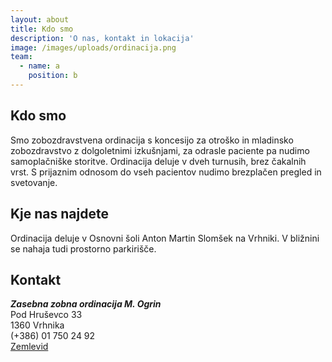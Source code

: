 ```yaml
---
layout: about
title: Kdo smo
description: 'O nas, kontakt in lokacija'
image: /images/uploads/ordinacija.png
team:
  - name: a
    position: b
---
```


## Kdo smo
Smo zobozdravstvena ordinacija s koncesijo za otroško in mladinsko zobozdravstvo z dolgoletnimi izkušnjami, za odrasle paciente pa nudimo samoplačniške storitve.
Ordinacija deluje v dveh turnusih, brez čakalnih vrst.
S prijaznim odnosom do vseh pacientov nudimo brezplačen pregled in svetovanje.

## Kje nas najdete
Ordinacija deluje v Osnovni šoli Anton Martin Slomšek na Vrhniki.
V bližnini se nahaja tudi prostorno parkirišče.

## Kontakt
***Zasebna zobna ordinacija M. Ogrin***\
Pod Hruševco 33\
1360 Vrhnika\
(+386) 01 750 24 92\
[Zemlevid](https://goo.gl/maps/pwjRHLC66mt)
